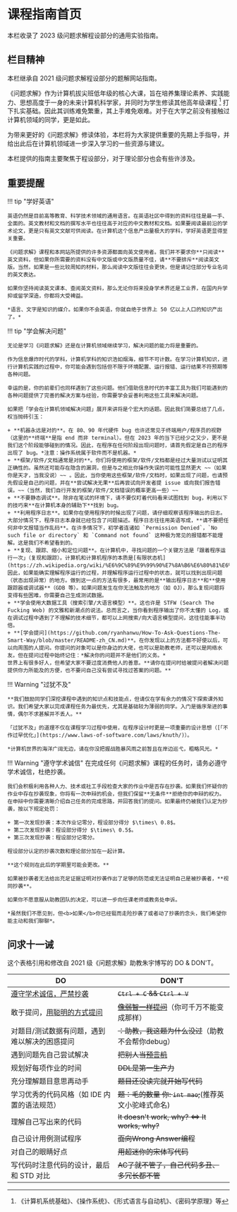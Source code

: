 # 课程指南首页

本栏收录了 2023 级问题求解程设部分的通用实验指南。

## 栏目精神

本栏继承自 2021 级问题求解程设部分的题解网站指南。

《问题求解》作为计算机拔尖班低年级的核心大课，旨在培养集理论素养、实践能力、思想高度于一身的未来计算机科学家，并同时为学生修读其他高年级课程 [^1] 打下扎实基础。因此其训练难免繁重，其上手难免艰难。对于在大学之前没有接触过计算机领域的同学，更是如此。

为带来更好的《问题求解》修读体验，本栏将为大家提供重要的先期上手指导，并给出此后在计算机领域进一步深入学习的一些资源与建议。

本栏提供的指南主要聚焦于程设部分，对于理论部分也会有些许涉及。

## 重要提醒

!!! tip "学好英语"

    英语仍然是目前高等教育、科学技术领域的通用语言。在英语社区中得到的资料往往是最一手、全面的。英文教材和文档的撰写水平也往往高于对应的中文教材和文档。如果要阅读最前沿的学术论文，更是只有英文文献可供阅读。在计算机这个信息产出量极大的学科，学好英语更显得至关重要。
    
    《问题求解》课程和本网站所提供的许多资源都面向英文使用者。我们并不要求你**只阅读**英文资料，但如果你所需要的资料没有中文版或中文版质量不佳，请**不要排斥**阅读英文版。当然，如果是一些比较周知的材料，那么阅读中文版往往会更快，但是请记住部分专业名词的英文表达。

    如果你坚持阅读英文课本、查阅英文资料，那么无论你将来投身学术界还是工业界，在国内升学抑或留学深造，你都将大受裨益。

    *语言、文字是知识的媒介。如果你不会英语，你就自绝于世界上 50 亿以上人口的知识产出了。*

!!! tip "学会解决问题"

    无论是学习《问题求解》还是在计算机领域继续学习，解决问题的能力将是重要的。

    作为信息爆炸时代的学科，计算机学科的知识浩如烟海，细节不可计数。在学习计算机知识，进行计算机实践的过程中，你可能会遇到包括但不限于环境配置、运行报错、运行结果不符预期等各种问题。
    
    幸运的是，你的前辈们也同样遇到了这些问题。他们借助信息时代的丰富工具为我们可能遇到的各种问题提供了完善的解决方案与经验，你需要学会妥善利用这些工具来解决问题。

    如果把「学会在计算机领域解决问题」展开来讲将是个宏大的话题。因此我们简要总结了几点，权当抛砖引玉：

    + **机器永远是对的**。在 80、90 年代硬件 bug 也许还常见于终端用户/程序员的视野（这里的**终端**是指 end 而非 terminal）。但在 2023 年的当下已经少之又少，更不是我们这个阶段能够碰到的情况。因此，在程序在任何阶段出现问题时，请首先假定是自己的程序出现了 bug。*注意：操作系统属于软件而不是机器。*
    + **框架/软件/文档通常是对的**。你们将使用的框架/软件/文档都是经过大量测试以证明其正确性的。虽然还可能存在隐含的漏洞，但是与之相比你操作失误的可能性显然更大 ~~（如果你是天才，当我没说）~~ 。因此，当你使用这些框架/软件/文档时，如果出现了问题，也请预先假设是自己的问题，并在**尝试解决无果**后再尝试向开发者提 issue 或向我们报告错误。~~（当然，我们自行开发的框架/软件/文档错误的概率更高一些）~~
    + **不要静态调试**。除非在笔试的环境下，请不要仅盯着代码看来试图找到 bug，利用以下的技巧来**在计算机本身的辅助下**找到 bug。
    + **利用程序日志**。如果你在使用程序的时候出现了问题，请仔细观察该程序输出的日志。大部分情况下，程序日志本身就已经包含了问题描述。程序日志往往用英语写成，**请不要把任何非中文报错当作乱码**。在许多情况下，初学者连诸如 `Permission Denied`，`No such file or directory` 和 `Command not found` 这种极为常见的报错都不能理解。这是我们不希望看到的。
    + **复现、跟踪、缩小和定位问题**。在计算机中，寻找问题的一个关键方法是「跟着程序运行一次」（复现和跟踪）。计算机和计算机程序的本质是[有限状态机](https://zh.wikipedia.org/wiki/%E6%9C%89%E9%99%90%E7%8A%B6%E6%80%81%E6%9C%BA)。因此，如果能确实理解程序运行的过程，并理解程序运行过程中的状态，就可以找到出现问题（状态出现异常）的地方。做到这一点的方法有很多，最常用的是**输出程序日志**和**使用跟踪器或调试器**（GDB 等）。如果问题发生在你无法触及的地方（如 OJ），那么复现问题将变得有些困难，你需要自己生成测试数据。
    + **学会使用大数据工具（搜索引擎/大语言模型）**。这也许是 STFW (Search The Fucking Web) 的文雅和新潮点的说法。总而言之，当你看到程序输出了你不太懂的 Log，或在调试过程中遇到了不理解的技术细节，都可以上网搜索/向大语言模型提问，这往往能事半功倍。
    + **[学会提问](https://github.com/ryanhanwu/How-To-Ask-Questions-The-Smart-Way/blob/master/README-zh_CN.md)**。在你发现以上的方法都不好使以后，可以向周围的人提问。你提问的对象可以是你身边的大佬，也可以是助教老师，还可以是网络水友。但在提问过程中始终记住：*解决你的问题并不是他们的义务。*
    世界上有很多好人，但希望大家不要过度消费他人的善意。**请你在提问时给被提问者解决问题提供你力所能及的方便，也不要问自己没有尝试寻找过答案的问题。**
    
!!! Warning "过犹不及"

    **我们鼓励同学们深挖课程中遇到的知识点和技能点，但请仅在学有余力的情况下探索课外知识。我们希望大家以完成课程任务为最优先，尤其是基础较为薄弱的同学。入门是循序渐进的事情，偶尔不求甚解并不丢人。**

    「过犹不及」的道理不仅在课程学习过程中使用，在程序设计时更是一项重要的设计思想（[「不作过早优化」](https://www.laws-of-software.com/laws/knuth/)）。
    
    *计算机世界的海洋广阔无边，请在你没把握战胜暴风雨之前暂且在岸边巡弋，粗略风光。*

!!! Warning "遵守学术诚信"
    在完成任何《问题求解》课程的任务时，请务必遵守学术诚信，杜绝抄袭。

    我们会积极利用各种人力、技术或社工手段检查大家的作业中是否存在抄袭。如果我们怀疑你的作业中存在抄袭现象，你将有一次申辩的机会，但我们保留**无条件**拒绝你的申辩的权力。在申辩中你需要清晰介绍自己任务的完成思路，并回答我们的提问。如果最终仍被我们认定为抄袭，按以下规定处罚：

    + 第一次发现抄袭：本次作业记零分，程设部分得分 $\times\ 0.8$。
    + 第二次发现抄袭：程设部分得分 $\times\ 0.5$。
    + 第三次发现抄袭：程设部分记零分。

    程设部分认定的抄袭次数和理论部分加在一起计算。
    
    **这个规则在此后的学期里可能会更改。**

    如果被抄袭者无法给出充足证据证明对抄袭作出了足够的防范或无法证明自己是被抄袭者，**视同抄袭**。

    如果你不愿意服从助教团队的决定，可以进一步向任课老师或教务处申诉。

    *虽然我们不愿见到，但<b>如果</b>你已经铤而走险抄袭了或者动了抄袭的念头，我们希望你能主动和我们聊聊*。

## 问求十一诫 

这个表格引用和修改自 2021 级《问题求解》助教朱宇博写的 DO & DON'T。

| DO                                                           | DON'T                                                        |
| ------------------------------------------------------------ | ------------------------------------------------------------ |
| [遵守学术诚信，严禁抄袭](http://integrity.mit.edu)            | <s><code>Ctrl + C</code> && <code>Ctrl + V</code></s>        |
| 敢于提问，[用聪明的方式提问](https://github.com/ryanhanwu/How-To-Ask-Questions-The-Smart-Way/blob/master/README-zh_CN.md) | <s><a href="https://github.com/tangx/Stop-Ask-Questions-The-Stupid-Ways/blob/master/README.md#%E5%AD%A6%E4%BC%9A%E6%8F%8F%E8%BF%B0%E9%97%AE%E9%A2%98">像弱智一样提问</a></s>（你可千万不能变成那样） |
| 对题目/测试数据有问题，遇到难以解决的困惑提问            | <s>：助教，我这题为什么没过</s>（助教不会帮你debug）                 |
| 遇到问题先自己尝试解决                                       | <s>把别人当[预言机](https://zh.wikipedia.org/zh-cn/%E9%A0%90%E8%A8%80%E6%A9%9F)</s>                                          |
| 规划好每项作业的时间                                         | <s>DDL是第一生产力</s>                                       |
| 充分理解题目意思再动手                                       | <s>题目还没读完就开始写代码</s>                              |
| 学习优秀的代码风格（如 IDE 内置的语法规范）                 | <s>题：毛的数量  你: `int mao`;</s>(推荐英文小驼峰式命名)                    |
| 理解自己写出来的代码                                         | <s>It doesn't work, why? <=> It works, why?</s>              |
| 自己设计用例测试程序                                         | <s>面向Wrong Answer编程</s>                                  |
| 对自己的眼睛好点 | <s>用超迷你的宋体写代码</s> |
| 写代码时注意代码的设计，最后和 STD 对比   | <s>AC了就不管了，自己代码多丑、多冗长都不管</s>              |



[^1]: 《计算机系统基础》、《操作系统》、《形式语言与自动机》、《密码学原理》等